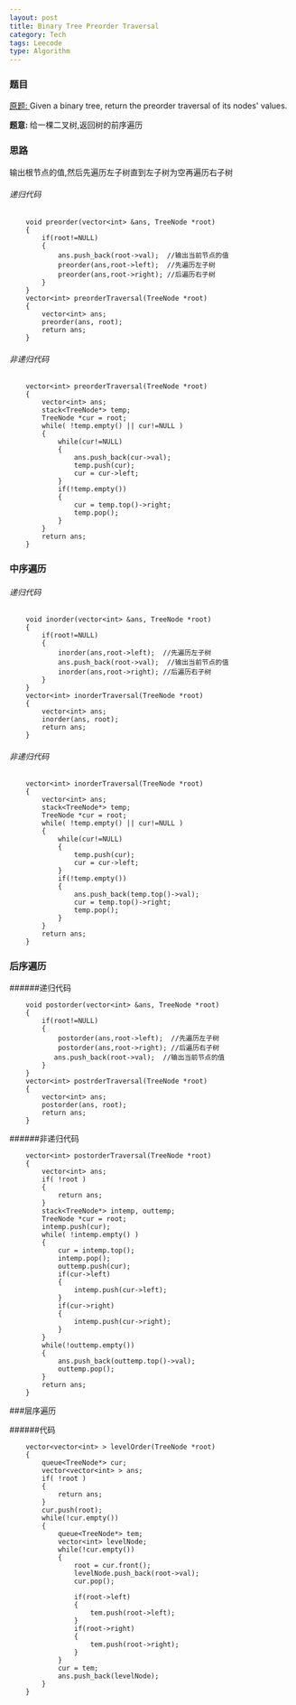 ```yaml
---
layout: post
title: Binary Tree Preorder Traversal 
category: Tech
tags: Leecode
type: Algorithm
---
```


### 题目
[原题: ](//oj.leetcode.com/problems/binary-tree-preorder-traversal/)Given a binary tree, return the preorder traversal of its nodes' values.

<b>题意: </b>给一棵二叉树,返回树的前序遍历

### 思路
输出根节点的值,然后先遍历左子树直到左子树为空再遍历右子树

###### 递归代码

		void preorder(vector<int> &ans, TreeNode *root)
	    {
	        if(root!=NULL)
	        {
	            ans.push_back(root->val);  //输出当前节点的值
	            preorder(ans,root->left);  //先遍历左子树
	            preorder(ans,root->right); //后遍历右子树
	        }
	    }
	    vector<int> preorderTraversal(TreeNode *root) 
	    {
	        vector<int> ans;
	        preorder(ans, root);
	        return ans;
	    }

###### 非递归代码
		vector<int> preorderTraversal(TreeNode *root) 
	    {
	        vector<int> ans;
	        stack<TreeNode*> temp;
	        TreeNode *cur = root;
	        while( !temp.empty() || cur!=NULL )
	        {
	            while(cur!=NULL)
	            {
	                ans.push_back(cur->val);
	                temp.push(cur);
	                cur = cur->left;
	            }
	            if(!temp.empty())
	            {
	                cur = temp.top()->right;
	                temp.pop();
	            }
	        }
	        return ans;
	    }

### 中序遍历

###### 递归代码

		void inorder(vector<int> &ans, TreeNode *root)
	    {
	        if(root!=NULL)
	        {
	        	inorder(ans,root->left);  //先遍历左子树
	            ans.push_back(root->val);  //输出当前节点的值
	            inorder(ans,root->right); //后遍历右子树
	        }
	    }
	    vector<int> inorderTraversal(TreeNode *root) 
	    {
	        vector<int> ans;
	        inorder(ans, root);
	        return ans;
	    }

###### 非递归代码

	    vector<int> inorderTraversal(TreeNode *root) 
	    {
	        vector<int> ans;
	        stack<TreeNode*> temp;
	        TreeNode *cur = root;
	        while( !temp.empty() || cur!=NULL )
	        {
	            while(cur!=NULL)
	            {
	                temp.push(cur);
	                cur = cur->left;
	            }
	            if(!temp.empty())
	            {
	                ans.push_back(temp.top()->val);
	                cur = temp.top()->right;
	                temp.pop();
	            }
	        }
	        return ans;
	    }

### 后序遍历

######递归代码

		void postorder(vector<int> &ans, TreeNode *root)
	    {
	        if(root!=NULL)
	        {
	        	postorder(ans,root->left);  //先遍历左子树
	            postorder(ans,root->right); //后遍历右子树
	           ans.push_back(root->val);  //输出当前节点的值
	        }
	    }
	    vector<int> postrderTraversal(TreeNode *root) 
	    {
	        vector<int> ans;
	        postorder(ans, root);
	        return ans;
	    }

######非递归代码

	    vector<int> postorderTraversal(TreeNode *root) 
	    {
	        vector<int> ans;
	        if( !root )
	        {
	            return ans;
	        }
	        stack<TreeNode*> intemp, outtemp;
	        TreeNode *cur = root;
	        intemp.push(cur);
	        while( !intemp.empty() )
	        {
	            cur = intemp.top();
	            intemp.pop();
	            outtemp.push(cur);
	            if(cur->left)
	            {
	                intemp.push(cur->left);
	            }
	            if(cur->right)
	            {
	                intemp.push(cur->right);
	            }
	        }
	        while(!outtemp.empty())
	        {
	            ans.push_back(outtemp.top()->val);
	            outtemp.pop();
	        }
	        return ans;
	    }

###层序遍历

######代码

		vector<vector<int> > levelOrder(TreeNode *root) 
	    {
	        queue<TreeNode*> cur;
	        vector<vector<int> > ans;
	        if( !root )
	        {
	            return ans;
	        }
	        cur.push(root);
	        while(!cur.empty())
	        {
	            queue<TreeNode*> tem;
	            vector<int> levelNode;
	            while(!cur.empty())
	            {
	                root = cur.front();
	                levelNode.push_back(root->val);
	                cur.pop();
	                
	                if(root->left)
	                {
	                    tem.push(root->left);
	                }
	                if(root->right)
	                {
	                    tem.push(root->right);
	                }
	            }
	            cur = tem;
	            ans.push_back(levelNode);
	        }
	    }